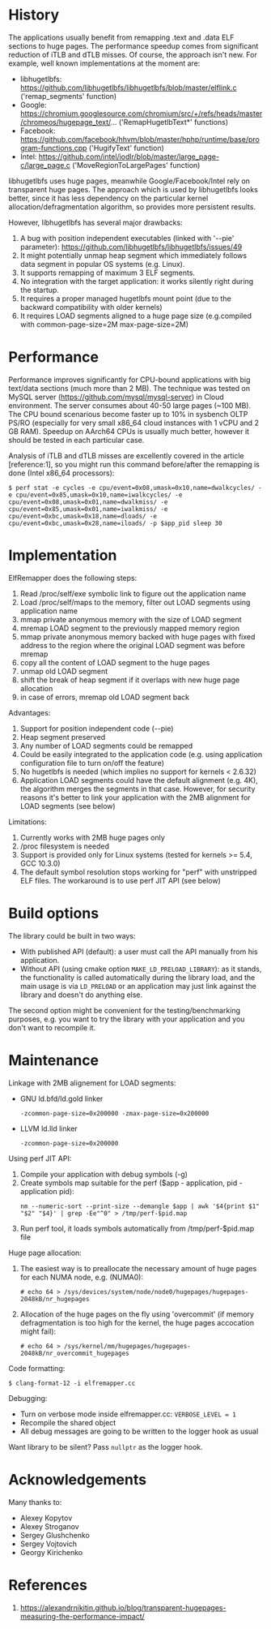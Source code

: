 # History

The applications usually benefit from remapping .text and .data ELF sections to huge pages. The performance speedup comes from significant reduction of iTLB and dTLB misses. Of course, the approach isn't new. For example, well known implementations at the moment are:
  * libhugetlbfs: https://github.com/libhugetlbfs/libhugetlbfs/blob/master/elflink.c ('remap_segments' function)
  * Google: https://chromium.googlesource.com/chromium/src/+/refs/heads/master/chromeos/hugepage_text/... ('RemapHugetlbText*' functions)
  * Facebook: https://github.com/facebook/hhvm/blob/master/hphp/runtime/base/program-functions.cpp ('HugifyText' function)
  * Intel: https://github.com/intel/iodlr/blob/master/large_page-c/large_page.c ('MoveRegionToLargePages' function)

libhugetlbfs uses huge pages, meanwhile Google/Facebook/Intel rely on transparent huge pages. The approach which is used by libhugetlbfs looks better, since it has less dependency on the particular kernel allocation/defragmentation algorithm, so provides more persistent results.

However, libhugetlbfs has several major drawbacks:
1. A bug with position independent executables (linked with '--pie' parameter): https://github.com/libhugetlbfs/libhugetlbfs/issues/49
2. It might potentially unmap heap segment which immediately follows data segment in popular OS systems (e.g. Linux).
3. It supports remapping of maximum 3 ELF segments.
4. No integration with the target application: it works silently right during the startup.
5. It requires a proper managed hugetlbfs mount point (due to the backward compatibility with older kernels)
6. It requires LOAD segments aligned to a huge page size (e.g.compiled with common-page-size=2M max-page-size=2M)

# Performance

Performance improves significantly for CPU-bound applications with big text/data sections (much more than 2 MB).  The technique was tested on MySQL server (https://github.com/mysql/mysql-server) in Cloud environment. The server consumes about 40-50 large pages (~100 MB). The CPU bound scenarious become faster up to 10% in sysbench OLTP PS/RO (especially for very small x86_64 cloud instances with 1 vCPU and 2 GB RAM). Speedup on AArch64 CPUs is usually much better, however it should be tested in each particular case.

Analysis of iTLB and dTLB misses are excellently covered in the article [reference:1], so you might run this command before/after the remapping is done (Intel x86_64 processors):
```shell
$ perf stat -e cycles -e cpu/event=0x08,umask=0x10,name=dwalkcycles/ -e cpu/event=0x85,umask=0x10,name=iwalkcycles/ -e cpu/event=0x08,umask=0x01,name=dwalkmiss/ -e cpu/event=0x85,umask=0x01,name=iwalkmiss/ -e cpu/event=0xbc,umask=0x18,name=dloads/ -e cpu/event=0xbc,umask=0x28,name=iloads/ -p $app_pid sleep 30
```

# Implementation

ElfRemapper does the following steps:
1. Read /proc/self/exe symbolic link to figure out the application name
2. Load /proc/self/maps to the memory, filter out LOAD segments using application name
3. mmap private anonymous memory with the size of LOAD segment
4. mremap LOAD segment to the previously mapped memory region
5. mmap private anonymous memory backed with huge pages with fixed address to the region where the original LOAD segment was before mremap
6. copy all the content of LOAD segment to the huge pages
7. unmap old LOAD segment
8. shift the break of heap segment if it overlaps with new huge page allocation
9. in case of errors, mremap old LOAD segment back

Advantages:
1. Support for position independent code (--pie)
2. Heap segment preserved
3. Any number of LOAD segments could be remapped
4. Could be easily integrated to the application code (e.g. using application configuration file to turn on/off the feature)
5. No hugetlbfs is needed (which implies no support for kernels < 2.6.32)
6. Application LOAD segments could have the default alignment (e.g. 4K), the algorithm merges the segments in that case. However, for security reasons it's better to link your application with the 2MB alignment for LOAD segments (see below)

Limitations:
1. Currently works with 2MB huge pages only
2. /proc filesystem is needed
3. Support is provided only for Linux systems (tested for kernels >= 5.4, GCC 10.3.0)
4. The default symbol resolution stops working for "perf" with unstripped ELF files. The workaround is to use perf JIT API (see below)

# Build options

The library could be built in two ways:
* With published API (default): a user must call the API manually from his application.
* Without API (using cmake option `MAKE_LD_PRELOAD_LIBRARY`): as it stands, the functionality is called automatically during the library load, and the main usage is via `LD_PRELOAD` or an application may just link against the library and doesn't do anything else.

The second option might be convenient for the testing/benchmarking purposes, e.g. you want to try the library with your application and you don't want to recompile it.

# Maintenance

Linkage with 2MB alignement for LOAD segments:
* GNU ld.bfd/ld.gold linker
  ```
  -zcommon-page-size=0x200000 -zmax-page-size=0x200000
  ```
* LLVM ld.lld linker
  ```
  -zcommon-page-size=0x200000
  ```

Using perf JIT API:
1. Compile your application with debug symbols (-g)
2. Create symbols map suitable for the perf ($app - application, pid - application pid):
   ```
   nm --numeric-sort --print-size --demangle $app | awk '$4{print $1" "$2" "$4}' | grep -Ee"^0" > /tmp/perf-$pid.map
   ```
3. Run perf tool, it loads symbols automatically from /tmp/perf-$pid.map file

Huge page allocation:
1. The easiest way is to preallocate the necessary amount of huge pages for each NUMA node, e.g. (NUMA0):
   ```
   # echo 64 > /sys/devices/system/node/node0/hugepages/hugepages-2048kB/nr_hugepages
   ```
2. Allocation of the huge pages on the fly using 'overcommit' (if memory defragmentation is too high for the kernel, the huge pages accocation might fail):
   ```
   # echo 64 > /sys/kernel/mm/hugepages/hugepages-2048kB/nr_overcommit_hugepages
   ```

Code formatting:
```
$ clang-format-12 -i elfremapper.cc
```

Debugging:
* Turn on verbose mode inside elfremapper.cc: `VERBOSE_LEVEL = 1`
* Recompile the shared object
* All debug messages are going to be written to the logger hook as usual

Want library to be silent? Pass `nullptr` as the logger hook.


# Acknowledgements

Many thanks to:
* Alexey Kopytov
* Alexey Stroganov
* Sergey Glushchenko
* Sergey Vojtovich
* Georgy Kirichenko

# References

1. https://alexandrnikitin.github.io/blog/transparent-hugepages-measuring-the-performance-impact/
